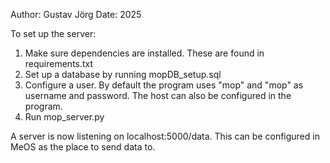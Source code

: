 Author: Gustav Jörg
Date: 2025

To set up the server:
1. Make sure dependencies are installed. These are found in requirements.txt
2. Set up a database by running mopDB_setup.sql
3. Configure a user. By default the program uses "mop" and "mop" as username and password. The host can also be configured in the program.
4. Run mop_server.py

A server is now listening on localhost:5000/data. This can be configured in MeOS as the place to send data to.
